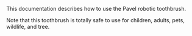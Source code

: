 This documentation describes how to use the Pavel robotic toothbrush.

Note that this toothbrush is totally safe to use for children, adults, pets, wildlife, and tree.
